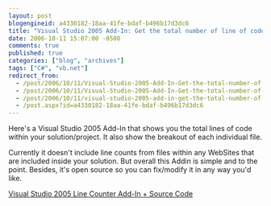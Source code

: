 ```yaml
---
layout: post
blogengineid: a4330182-18aa-41fe-bdaf-b496b17d3dc6
title: "Visual Studio 2005 Add-In: Get the total number of line of code in your solution"
date: 2006-10-11 15:07:00 -0500
comments: true
published: true
categories: ["blog", "archives"]
tags: ["C#", "vb.net"]
redirect_from: 
  - /post/2006/10/11/Visual-Studio-2005-Add-In-Get-the-total-number-of-line-of-code-in-your-solution.aspx
  - /post/2006/10/11/Visual-Studio-2005-Add-In-Get-the-total-number-of-line-of-code-in-your-solution
  - /post/2006/10/11/visual-studio-2005-add-in-get-the-total-number-of-line-of-code-in-your-solution
  - /post.aspx?id=a4330182-18aa-41fe-bdaf-b496b17d3dc6
---
```

<!-- more -->

Here's a Visual Studio 2005 Add-In that shows you the total lines of code within your solution/project. It also show the breakout of each individual file.

Currently it doesn't include line counts from files within any WebSites that are included inside your solution. But overall this Addin is simple and to the point. Besides, it's open source so you can fix/modify it in any way you'd like.

<a href="http://www.codeproject.com/useritems/LineCounterAddin.asp">Visual Studio 2005 Line Counter Add-In + Source Code</a> 
